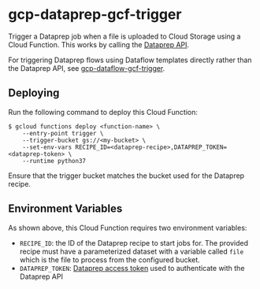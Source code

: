# gcp-dataprep-gcf-trigger

Trigger a Dataprep job when a file is uploaded to Cloud Storage using a Cloud
Function. This works by calling the [Dataprep
API](https://cloud.google.com/dataprep/docs/html/API-Overview_145281442).

For triggering Dataprep flows using Dataflow templates directly rather than
the Dataprep API, see
[gcp-dataflow-gcf-trigger](https://github.com/RealKinetic/gcp-dataflow-gcf-trigger).

## Deploying

Run the following command to deploy this Cloud Function:

```
$ gcloud functions deploy <function-name> \
    --entry-point trigger \
    --trigger-bucket gs://<my-bucket> \
    --set-env-vars RECIPE_ID=<dataprep-recipe>,DATAPREP_TOKEN=<dataprep-token> \
    --runtime python37
```

Ensure that the trigger bucket matches the bucket used for the Dataprep
recipe.

## Environment Variables

As shown above, this Cloud Function requires two environment variables:

- `RECIPE_ID`: the ID of the Dataprep recipe to start jobs for. The provided
recipe must have a parameterized dataset with a variable called `file` which
is the file to process from the configured bucket.
- `DATAPREP_TOKEN`: [Dataprep access token](https://cloud.google.com/dataprep/docs/html/Access-Tokens-Page_145281436)
used to authenticate with the Dataprep API
